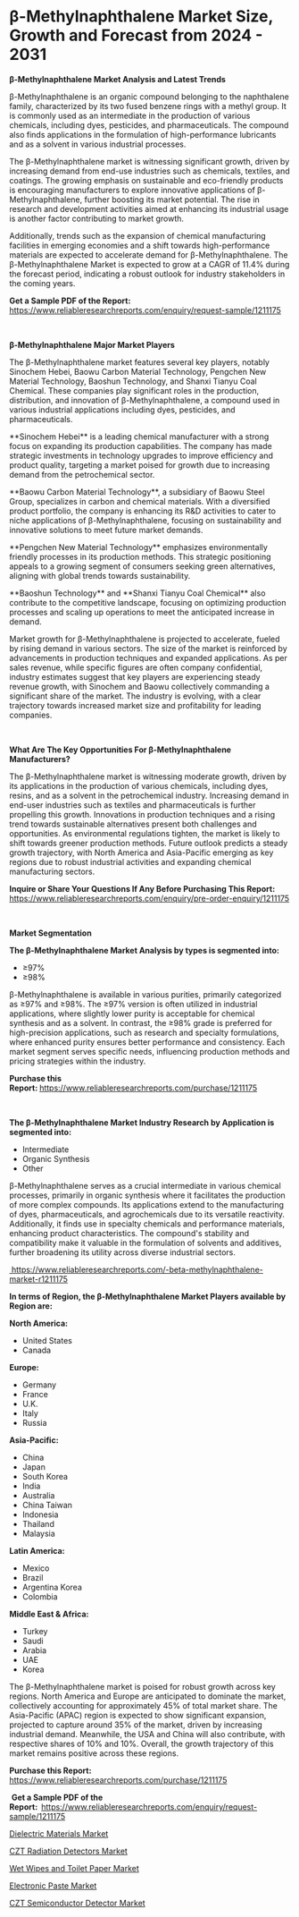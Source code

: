 <p><h1>β-Methylnaphthalene Market Size, Growth and Forecast from 2024 - 2031</h1></p><p><strong>β-Methylnaphthalene Market Analysis and Latest Trends</strong></p>
<p><p>β-Methylnaphthalene is an organic compound belonging to the naphthalene family, characterized by its two fused benzene rings with a methyl group. It is commonly used as an intermediate in the production of various chemicals, including dyes, pesticides, and pharmaceuticals. The compound also finds applications in the formulation of high-performance lubricants and as a solvent in various industrial processes.</p><p>The β-Methylnaphthalene market is witnessing significant growth, driven by increasing demand from end-use industries such as chemicals, textiles, and coatings. The growing emphasis on sustainable and eco-friendly products is encouraging manufacturers to explore innovative applications of β-Methylnaphthalene, further boosting its market potential. The rise in research and development activities aimed at enhancing its industrial usage is another factor contributing to market growth.</p><p>Additionally, trends such as the expansion of chemical manufacturing facilities in emerging economies and a shift towards high-performance materials are expected to accelerate demand for β-Methylnaphthalene. The β-Methylnaphthalene Market is expected to grow at a CAGR of 11.4% during the forecast period, indicating a robust outlook for industry stakeholders in the coming years.</p></p>
<p><strong>Get a Sample PDF of the Report:&nbsp;</strong> <a href="https://www.reliableresearchreports.com/enquiry/request-sample/1211175?utm_campaign=16&utm_medium=2&utm_source=Github&utm_content=ia&utm_term=05102024&utm_id=b-methylnaphthalene">https://www.reliableresearchreports.com/enquiry/request-sample/1211175</a></p>
<p>&nbsp;</p>
<p><strong>β-Methylnaphthalene Major Market Players</strong></p>
<p><p>The β-Methylnaphthalene market features several key players, notably Sinochem Hebei, Baowu Carbon Material Technology, Pengchen New Material Technology, Baoshun Technology, and Shanxi Tianyu Coal Chemical. These companies play significant roles in the production, distribution, and innovation of β-Methylnaphthalene, a compound used in various industrial applications including dyes, pesticides, and pharmaceuticals.</p><p>**Sinochem Hebei** is a leading chemical manufacturer with a strong focus on expanding its production capabilities. The company has made strategic investments in technology upgrades to improve efficiency and product quality, targeting a market poised for growth due to increasing demand from the petrochemical sector.</p><p>**Baowu Carbon Material Technology**, a subsidiary of Baowu Steel Group, specializes in carbon and chemical materials. With a diversified product portfolio, the company is enhancing its R&D activities to cater to niche applications of β-Methylnaphthalene, focusing on sustainability and innovative solutions to meet future market demands.</p><p>**Pengchen New Material Technology** emphasizes environmentally friendly processes in its production methods. This strategic positioning appeals to a growing segment of consumers seeking green alternatives, aligning with global trends towards sustainability.</p><p>**Baoshun Technology** and **Shanxi Tianyu Coal Chemical** also contribute to the competitive landscape, focusing on optimizing production processes and scaling up operations to meet the anticipated increase in demand.</p><p>Market growth for β-Methylnaphthalene is projected to accelerate, fueled by rising demand in various sectors. The size of the market is reinforced by advancements in production techniques and expanded applications. As per sales revenue, while specific figures are often company confidential, industry estimates suggest that key players are experiencing steady revenue growth, with Sinochem and Baowu collectively commanding a significant share of the market. The industry is evolving, with a clear trajectory towards increased market size and profitability for leading companies.</p></p>
<p>&nbsp;</p>
<p><strong>What Are The Key Opportunities For β-Methylnaphthalene Manufacturers?</strong></p>
<p><p>The β-Methylnaphthalene market is witnessing moderate growth, driven by its applications in the production of various chemicals, including dyes, resins, and as a solvent in the petrochemical industry. Increasing demand in end-user industries such as textiles and pharmaceuticals is further propelling this growth. Innovations in production techniques and a rising trend towards sustainable alternatives present both challenges and opportunities. As environmental regulations tighten, the market is likely to shift towards greener production methods. Future outlook predicts a steady growth trajectory, with North America and Asia-Pacific emerging as key regions due to robust industrial activities and expanding chemical manufacturing sectors.</p></p>
<p><strong>Inquire or Share Your Questions If Any Before Purchasing This Report:</strong> <a href="https://www.reliableresearchreports.com/enquiry/pre-order-enquiry/1211175?utm_campaign=16&utm_medium=2&utm_source=Github&utm_content=ia&utm_term=05102024&utm_id=b-methylnaphthalene">https://www.reliableresearchreports.com/enquiry/pre-order-enquiry/1211175</a></p>
<p>&nbsp;</p>
<p><strong>Market Segmentation</strong></p>
<p><strong>The β-Methylnaphthalene Market Analysis by types is segmented into:</strong></p>
<p><ul><li>≥97%</li><li>≥98%</li></ul></p>
<p><p>β-Methylnaphthalene is available in various purities, primarily categorized as ≥97% and ≥98%. The ≥97% version is often utilized in industrial applications, where slightly lower purity is acceptable for chemical synthesis and as a solvent. In contrast, the ≥98% grade is preferred for high-precision applications, such as research and specialty formulations, where enhanced purity ensures better performance and consistency. Each market segment serves specific needs, influencing production methods and pricing strategies within the industry.</p></p>
<p><strong>Purchase this Report:&nbsp;</strong><a href="https://www.reliableresearchreports.com/purchase/1211175?utm_campaign=16&utm_medium=2&utm_source=Github&utm_content=ia&utm_term=05102024&utm_id=b-methylnaphthalene">https://www.reliableresearchreports.com/purchase/1211175</a></p>
<p>&nbsp;</p>
<p><strong>The β-Methylnaphthalene Market Industry Research by Application is segmented into:</strong></p>
<p><ul><li>Intermediate</li><li>Organic Synthesis</li><li>Other</li></ul></p>
<p><p>β-Methylnaphthalene serves as a crucial intermediate in various chemical processes, primarily in organic synthesis where it facilitates the production of more complex compounds. Its applications extend to the manufacturing of dyes, pharmaceuticals, and agrochemicals due to its versatile reactivity. Additionally, it finds use in specialty chemicals and performance materials, enhancing product characteristics. The compound's stability and compatibility make it valuable in the formulation of solvents and additives, further broadening its utility across diverse industrial sectors.</p></p>
<p><a href="https://www.reliableresearchreports.com/-beta-methylnaphthalene-market-r1211175?utm_campaign=16&utm_medium=2&utm_source=Github&utm_content=ia&utm_term=05102024&utm_id=b-methylnaphthalene">&nbsp;https://www.reliableresearchreports.com/-beta-methylnaphthalene-market-r1211175</a></p>
<p><strong>In terms of Region, the β-Methylnaphthalene Market Players available by Region are:</strong></p>
<p>
    <p> <strong> North America: </strong>
        <ul>
            <li>United States</li>
            <li>Canada</li>
        </ul>
        </p> 
    <p> <strong> Europe: </strong>
        <ul>
            <li>Germany</li>
            <li>France</li>
            <li>U.K.</li>
            <li>Italy</li>
            <li>Russia</li>
        </ul>
        </p> 
    <p> <strong> Asia-Pacific: </strong>
        <ul>
            <li>China</li>
            <li>Japan</li>
            <li>South Korea</li>
            <li>India</li>
            <li>Australia</li>
            <li>China Taiwan</li>
            <li>Indonesia</li>
            <li>Thailand</li>
            <li>Malaysia</li>
        </ul>
        </p> 
    <p> <strong> Latin America: </strong>
        <ul>
            <li>Mexico</li>
            <li>Brazil</li>
            <li>Argentina Korea</li>
            <li>Colombia</li>
        </ul>
        </p> 
    <p> <strong> Middle East & Africa: </strong>
        <ul>
            <li>Turkey</li>
            <li>Saudi</li>
            <li>Arabia</li>
            <li>UAE</li>
            <li>Korea</li>
        </ul>
    </p>
    </p>
<p><p>The β-Methylnaphthalene market is poised for robust growth across key regions. North America and Europe are anticipated to dominate the market, collectively accounting for approximately 45% of total market share. The Asia-Pacific (APAC) region is expected to show significant expansion, projected to capture around 35% of the market, driven by increasing industrial demand. Meanwhile, the USA and China will also contribute, with respective shares of 10% and 10%. Overall, the growth trajectory of this market remains positive across these regions.</p></p>
<p><strong>Purchase this Report: </strong><a href="https://www.reliableresearchreports.com/purchase/1211175?utm_campaign=16&utm_medium=2&utm_source=Github&utm_content=ia&utm_term=05102024&utm_id=b-methylnaphthalene">https://www.reliableresearchreports.com/purchase/1211175</a></p>
<p>&nbsp;<strong>Get a Sample PDF of the Report:&nbsp;&nbsp;</strong><a href="https://www.reliableresearchreports.com/enquiry/request-sample/1211175?utm_campaign=16&utm_medium=2&utm_source=Github&utm_content=ia&utm_term=05102024&utm_id=b-methylnaphthalene">https://www.reliableresearchreports.com/enquiry/request-sample/1211175</a></p>
<p><strong></strong></p>
<p><p><a href="https://medium.com/@lilianfaulkner65/dielectric-materials-market-innovations-and-trends-a-comprehensive-study-2024-2031-65c33301e54e?utm_campaign=16&utm_medium=2&utm_source=Github&utm_content=ia&utm_term=05102024&utm_id=b-methylnaphthalene">Dielectric Materials Market</a></p><p><a href="https://issuu.com/reportprime-2/docs/czt-radiation-detectors-market-size_60d97dbfe2dceb?utm_campaign=16&utm_medium=2&utm_source=Github&utm_content=ia&utm_term=05102024&utm_id=b-methylnaphthalene">CZT Radiation Detectors Market</a></p><p><a href="https://github.com/NathanCarter327/Market-Research-Report-List-1/blob/main/wet-wipes-and-toilet-paper-market.md?utm_campaign=16&utm_medium=2&utm_source=Github&utm_content=ia&utm_term=05102024&utm_id=b-methylnaphthalene">Wet Wipes and Toilet Paper Market</a></p><p><a href="https://medium.com/@lilianfaulkner65/electronic-paste-market-size-growth-trends-statistics-forecasts-2024-2031-8df8990a2e70?postPublishedType=repub&utm_campaign=16&utm_medium=2&utm_source=Github&utm_content=ia&utm_term=05102024&utm_id=b-methylnaphthalene">Electronic Paste Market</a></p><p><a href="https://issuu.com/reportprime-2/docs/czt-semiconductor-detector-market-s_d10d476ab2e3d7?utm_campaign=16&utm_medium=2&utm_source=Github&utm_content=ia&utm_term=05102024&utm_id=b-methylnaphthalene">CZT Semiconductor Detector Market</a></p></p>